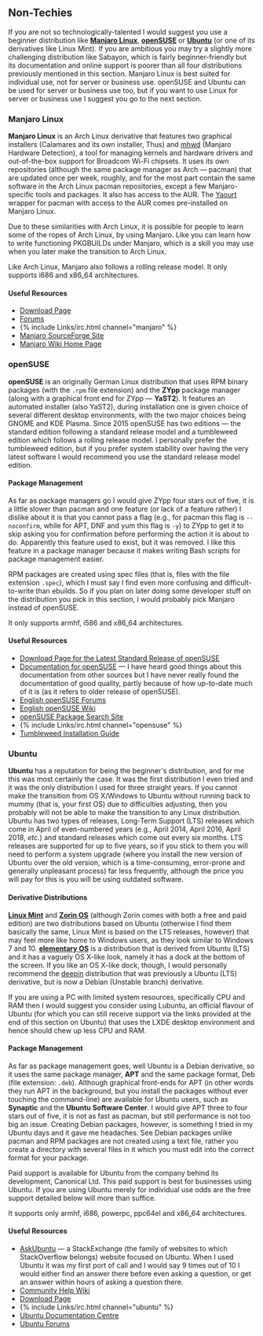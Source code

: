 ## Non-Techies
If you are not so technologically-talented I would suggest you use a beginner distribution like [**Manjaro Linux**](https://manjaro.github.io/), [**openSUSE**](https://www.opensuse.org/) or [**Ubuntu**](http://www.ubuntu.com) (or one of its derivatives like Linux Mint). If you are ambitious you may try a slightly more challenging distribution like Sabayon, which is fairly beginner-friendly but its documentation and online support is poorer than all four distributions previously mentioned in this section. Manjaro Linux is best suited for individual use, not for server or business use. openSUSE and Ubuntu can be used for server or business use too, but if you want to use Linux for server or business use I suggest you go to the next section.

### Manjaro Linux
**Manjaro Linux** is an Arch Linux derivative that features two graphical installers (Calamares and its own installer, Thus) and [mhwd](https://wiki.manjaro.org/index.php?title=Manjaro_Hardware_Detection) (Manjaro Hardware Detection), a tool for managing kernels and hardware drivers and out-of-the-box support for Broadcom Wi-Fi chipsets. It uses its own repositories (although the same package manager as Arch &mdash; pacman) that are updated once per week, roughly, and for the most part contain the same software in the Arch Linux pacman repositories, except a few Manjaro-specific tools and packages. It also has access to the AUR. The [Yaourt](https://wiki.archlinux.org/index.php/Yaourt) wrapper for pacman with access to the AUR comes pre-installed on Manjaro Linux.

Due to these similarities with Arch Linux, it is possible for people to learn some of the ropes of Arch Linux, by using Manjaro. Like you can learn how to write functioning PKGBUILDs under Manjaro, which is a skill you may use when you later make the transition to Arch Linux.

Like Arch Linux, Manjaro also follows a rolling release model. It only supports i686 and x86_64 architectures.

#### Useful Resources
* [Download Page](http://manjaro.github.io/download/)
* [Forums](https://forum.manjaro.org/)
* {% include Links/irc.html channel="manjaro" %}
* [Manjaro SourceForge Site](http://sourceforge.net/projects/manjarolinux/)
* [Manjaro Wiki Home Page](https://wiki.manjaro.org/index.php?title=Main_Page)

### openSUSE
**openSUSE** is an originally German Linux distribution that uses RPM binary packages (with the `.rpm` file extension) and the **ZYpp** package manager (along with a graphical front end for ZYpp &mdash; **YaST2**). It features an automated installer (also YaST2), during installation one is given choice of several different desktop environments, with the two major choices being GNOME and KDE Plasma. Since 2015 openSUSE has two editions &mdash; the standard edition following a standard release model and a tumbleweed edition which follows a rolling release model. I personally prefer the tumbleweed edition, but if you prefer system stability over having the very latest software I would recommend you use the standard release model edition.

#### Package Management
As far as package managers go I would give ZYpp four stars out of five, it is a little slower than pacman and one feature (or lack of a feature rather) I dislike about it is that you cannot pass a flag (e.g., for pacman this flag is `--noconfirm`, while for APT, DNF and yum this flag is `-y`) to ZYpp to get it to skip asking you for confirmation before performing the action it is about to do. Apparently this feature used to exist, but it was removed. I like this feature in a package manager because it makes writing Bash scripts for package management easier.

RPM packages are created using spec files (that is, files with the file extension `.spec`), which I must say I find even more confusing and difficult-to-write than ebuilds. So if you plan on later doing some developer stuff on the distribution you pick in this section, I would probably pick Manjaro instead of openSUSE.

It only supports armhf, i586 and x86_64 architectures.

#### Useful Resources
* [Download Page for the Latest Standard Release of openSUSE](https://software.opensuse.org)
* [Documentation for openSUSE](http://doc.opensuse.org/) &mdash; I have heard good things about this documentation from other sources but I have never really found the documentation of good quality, partly because of how up-to-date much of it is (as it refers to older release of openSUSE).
* [English openSUSE Forums](https://forums.opensuse.org/forum.php)
* [English openSUSE Wiki](https://en.opensuse.org/Main_Page)
* [openSUSE Package Search Site](https://software.opensuse.org/search)
* {% include Links/irc.html channel="opensuse" %}
* [Tumbleweed Installation Guide](https://en.opensuse.org/openSUSE:Tumbleweed_installation)

### Ubuntu
**Ubuntu** has a reputation for being the beginner's distribution, and for me this was most certainly the case. It was the first distribution I even tried and it was the only distribution I used for three straight years. If you cannot make the transition from OS X/Windows to Ubuntu without running back to mummy (that is, your first OS) due to difficulties adjusting, then you probably will not be able to make the transition to any Linux distribution. Ubuntu has two types of releases, Long-Term Support (LTS) releases which come in April of even-numbered years (e.g., April 2014, April 2016, April 2018, *etc.*) and standard releases which come out every six months. LTS releases are supported for up to five years, so if you stick to them you will need to perform a system upgrade (where you install the new version of Ubuntu over the old version, which is a time-consuming, error-prone and generally unpleasant process) far less frequently, although the price you will pay for this is you will be using outdated software.

#### Derivative Distributions
[**Linux Mint**](http://linuxmint.com/) and [**Zorin OS**](http://zorinos.com/) (although Zorin comes with both a free and paid edition) are two distributions based on Ubuntu (otherwise I find them basically the same, Linux Mint is based on the LTS releases, however) that may feel more like home to Windows users, as they look similar to Windows 7 and 10. [**elementary OS**](http://elementary.io/) is a distribution that is derived from Ubuntu (LTS) and it has a vaguely OS X-like look, namely it has a dock at the bottom of the screen. If you like an OS X-like dock, though, I would personally recommend the [deepin](http://www.deepin.org/?lang=en) distribution that was previously a Ubuntu (LTS) derivative, but is now a Debian (Unstable branch) derivative.

If you are using a PC with limited system resources, specifically CPU and RAM then I would suggest you consider using Lubuntu, an official flavour of Ubuntu (for which you can still receive support via the links provided at the end of this section on Ubuntu) that uses the LXDE desktop environment and hence should chew up less CPU and RAM. 

#### Package Management
As far as package management goes, well Ubuntu is a Debian derivative, so it uses the same package manager, **APT** and the same package format, Deb (file extension: `.deb`). Although graphical front-ends for APT (in other words they run APT in the background, but you install the packages without ever touching the command-line) are available for Ubuntu users, such as **Synaptic** and the **Ubuntu Software Center**. I would give APT three to four stars out of five, it is not as fast as pacman, but still performance is not too big an issue. Creating Debian packages, however, is something I tried in my Ubuntu days and it gave me headaches. See Debian packages unlike pacman and RPM packages are not created using a text file, rather you create a directory with several files in it which you must edit into the correct format for your package.

Paid support is available for Ubuntu from the company behind its development, Canonical Ltd. This paid support is best for businesses using Ubuntu. If you are using Ubuntu merely for individual use odds are the free support detailed below will more than suffice.

It supports only armhf, i686, powerpc, ppc64el and x86_64 architectures.

#### Useful Resources
* [AskUbuntu](http://askubuntu.com/) &mdash; a StackExchange (the family of websites to which StackOverflow belongs) website focused on Ubuntu. When I used Ubuntu it was my first port of call and I would say 9 times out of 10 I would either find an answer there before even asking a question, or get an answer within hours of asking a question there.
* [Community Help Wiki](https://help.ubuntu.com/community/CommunityHelpWiki)
* [Download Page](http://www.ubuntu.com/download/desktop)
* {% include Links/irc.html channel="ubuntu" %}
* [Ubuntu Documentation Centre](https://help.ubuntu.com/)
* [Ubuntu Forums](http://ubuntuforums.org/)
